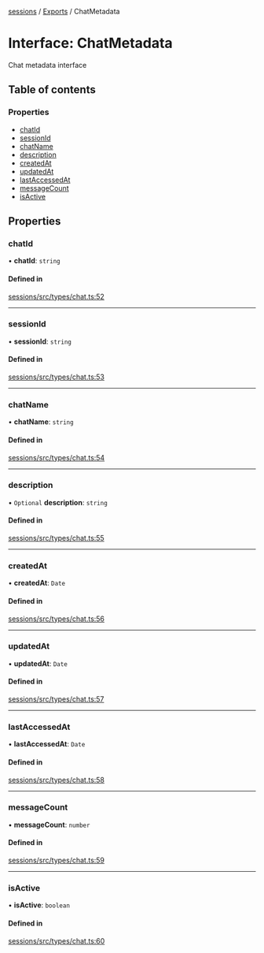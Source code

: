 <!-- 
 ⚠️  AUTO-GENERATED FILE - DO NOT EDIT MANUALLY
 This file is automatically generated by scripts/docs-generator.js
 To make changes, edit the source TypeScript files or update the generator script
-->

[sessions](../../) / [Exports](../modules) / ChatMetadata

# Interface: ChatMetadata

Chat metadata interface

## Table of contents

### Properties

- [chatId](ChatMetadata#chatid)
- [sessionId](ChatMetadata#sessionid)
- [chatName](ChatMetadata#chatname)
- [description](ChatMetadata#description)
- [createdAt](ChatMetadata#createdat)
- [updatedAt](ChatMetadata#updatedat)
- [lastAccessedAt](ChatMetadata#lastaccessedat)
- [messageCount](ChatMetadata#messagecount)
- [isActive](ChatMetadata#isactive)

## Properties

### chatId

• **chatId**: `string`

#### Defined in

[sessions/src/types/chat.ts:52](https://github.com/woojubb/robota/blob/a69b4da7c5c53be6f90be7c6508928a6d39cf60b/packages/sessions/src/types/chat.ts#L52)

___

### sessionId

• **sessionId**: `string`

#### Defined in

[sessions/src/types/chat.ts:53](https://github.com/woojubb/robota/blob/a69b4da7c5c53be6f90be7c6508928a6d39cf60b/packages/sessions/src/types/chat.ts#L53)

___

### chatName

• **chatName**: `string`

#### Defined in

[sessions/src/types/chat.ts:54](https://github.com/woojubb/robota/blob/a69b4da7c5c53be6f90be7c6508928a6d39cf60b/packages/sessions/src/types/chat.ts#L54)

___

### description

• `Optional` **description**: `string`

#### Defined in

[sessions/src/types/chat.ts:55](https://github.com/woojubb/robota/blob/a69b4da7c5c53be6f90be7c6508928a6d39cf60b/packages/sessions/src/types/chat.ts#L55)

___

### createdAt

• **createdAt**: `Date`

#### Defined in

[sessions/src/types/chat.ts:56](https://github.com/woojubb/robota/blob/a69b4da7c5c53be6f90be7c6508928a6d39cf60b/packages/sessions/src/types/chat.ts#L56)

___

### updatedAt

• **updatedAt**: `Date`

#### Defined in

[sessions/src/types/chat.ts:57](https://github.com/woojubb/robota/blob/a69b4da7c5c53be6f90be7c6508928a6d39cf60b/packages/sessions/src/types/chat.ts#L57)

___

### lastAccessedAt

• **lastAccessedAt**: `Date`

#### Defined in

[sessions/src/types/chat.ts:58](https://github.com/woojubb/robota/blob/a69b4da7c5c53be6f90be7c6508928a6d39cf60b/packages/sessions/src/types/chat.ts#L58)

___

### messageCount

• **messageCount**: `number`

#### Defined in

[sessions/src/types/chat.ts:59](https://github.com/woojubb/robota/blob/a69b4da7c5c53be6f90be7c6508928a6d39cf60b/packages/sessions/src/types/chat.ts#L59)

___

### isActive

• **isActive**: `boolean`

#### Defined in

[sessions/src/types/chat.ts:60](https://github.com/woojubb/robota/blob/a69b4da7c5c53be6f90be7c6508928a6d39cf60b/packages/sessions/src/types/chat.ts#L60)
